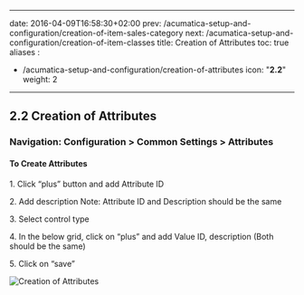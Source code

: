 
---
date: 2016-04-09T16:58:30+02:00
prev: /acumatica-setup-and-configuration/creation-of-item-sales-category
next: /acumatica-setup-and-configuration/creation-of-item-classes
title: Creation of Attributes
toc: true
aliases :
  - /acumatica-setup-and-configuration/creation-of-attributes
icon: "<b>2.2</b>"
weight: 2
---

## 2.2 Creation of Attributes

### Navigation: Configuration > Common Settings > Attributes

#### To Create Attributes

  <p>1. Click “plus” button and add Attribute ID</p>
  <p>2. Add description Note: Attribute ID and Description should be the same</p>
  <p>3. Select control type</p>
  <p>4. In the below grid, click on “plus” and add Value ID, description (Both should be the same)</p>
  <p>5. Click on “save”</p>

![Creation of Attributes](images/creation-of-atributes.png?classes=shadow)



